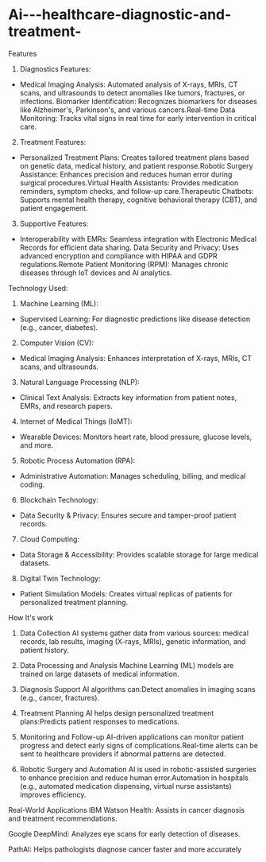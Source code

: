 # Ai---healthcare-diagnostic-and-treatment-

Features

1. Diagnostics Features:

* Medical Imaging Analysis: Automated analysis of X-rays, MRIs, CT scans, and ultrasounds to detect anomalies like tumors, fractures, or infections.
Biomarker Identification: Recognizes biomarkers for diseases like Alzheimer's, Parkinson's, and various cancers.Real-time Data Monitoring: Tracks vital signs in real time for early intervention in critical care.

2. Treatment Features:

* Personalized Treatment Plans: Creates tailored treatment plans based on genetic data, medical history, and patient response.Robotic Surgery Assistance: Enhances precision and reduces human error during surgical procedures.Virtual Health Assistants: Provides medication reminders, symptom checks, and follow-up care.Therapeutic Chatbots: Supports mental health therapy, cognitive behavioral therapy (CBT), and patient engagement.

3. Supportive Features:

* Interoperability with EMRs: Seamless integration with Electronic Medical Records for efficient data sharing.
Data Security and Privacy: Uses advanced encryption and compliance with HIPAA and GDPR regulations.Remote Patient Monitoring (RPM): Manages chronic diseases through IoT devices and AI analytics.


Technology Used:

1. Machine Learning (ML):
* Supervised Learning: For diagnostic predictions like disease detection (e.g., cancer, diabetes).

2. Computer Vision (CV):
* Medical Imaging Analysis: Enhances interpretation of X-rays, MRIs, CT scans, and ultrasounds.

3. Natural Language Processing (NLP):
* Clinical Text Analysis: Extracts key information from patient notes, EMRs, and research papers.

4. Internet of Medical Things (IoMT):
* Wearable Devices: Monitors heart rate, blood pressure, glucose levels, and more.

5. Robotic Process Automation (RPA):
* Administrative Automation: Manages scheduling, billing, and medical coding.

6. Blockchain Technology:
* Data Security & Privacy: Ensures secure and tamper-proof patient records.

7. Cloud Computing:
* Data Storage & Accessibility: Provides scalable storage for large medical datasets.

8. Digital Twin Technology:
* Patient Simulation Models: Creates virtual replicas of patients for personalized treatment planning.


How It's work 

1. Data Collection
AI systems gather data from various sources: medical records, lab results, imaging (X-rays, MRIs), genetic information, and patient history.

2. Data Processing and Analysis
Machine Learning (ML) models are trained on large datasets of medical information.

3. Diagnosis Support
AI algorithms can:Detect anomalies in imaging scans (e.g., cancer, fractures).

4. Treatment Planning
AI helps design personalized treatment plans:Predicts patient responses to medications.

5. Monitoring and Follow-up
AI-driven applications can monitor patient progress and detect early signs of complications.Real-time alerts can be sent to healthcare providers if abnormal patterns are detected.

6. Robotic Surgery and Automation
AI is used in robotic-assisted surgeries to enhance precision and reduce human error.Automation in hospitals (e.g., automated medication dispensing, virtual nurse assistants) improves efficiency.

Real-World Applications
IBM Watson Health: Assists in cancer diagnosis and treatment recommendations.

Google DeepMind: Analyzes eye scans for early detection of diseases.

PathAI: Helps pathologists diagnose cancer faster and more accurately
